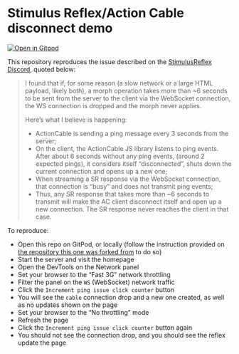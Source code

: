 # Stimulus Reflex/Action Cable disconnect demo

[![Open in Gitpod](https://gitpod.io/button/open-in-gitpod.svg)](https://gitpod.io/#https://github.com/phacks/stimulus-reflex-action-cable-disconnect-repro)

This repository reproduces the issue described on the [StimulusReflex Discord](https://discordapp.com/channels/629472241427415060/1042779018518347786), quoted below:

> I found that if, for some reason (a slow network or a large HTML payload, likely both), a morph operation takes more than ~6 seconds to be sent from the server to the client via the WebSocket connection, the WS connection is dropped and the morph never applies.
>
> Here’s what I believe is happening:
> - ActionCable is sending a ping message every 3 seconds from the server;
> - On the client, the ActionCable JS library listens to ping events. After about 6 seconds without any ping events, (around 2 expected pings), it considers itself “disconnected”, shuts down the current connection and opens up a new one;
> - When streaming a SR response via the WebSocket connection, that connection is “busy” and does not transmit ping events;
> - Thus, any SR response that takes more than ~6 seconds to transmit will make the AC client disconnect itself and open up a new connection. The SR response never reaches the client in that case.

To reproduce:

- Open this repo on GitPod, or locally (follow the instruction provided on [the repository this one was forked from](https://github.com/marcoroth/rails7-stimulus-reflex-esbuild) to do so)
- Start the server and visit the homepage
- Open the DevTools on the Network panel
- Set your browser to the “Fast 3G” network throttling
- Filter the panel on the `WS` (WebSocket) network traffic
- Click the `Increment ping issue click counter` button
- You will see the `cable` connection drop and a new one created, as well as no updates shown on the page
- Set your browser to the “No throttling” mode
- Refresh the page
- Click the `Increment ping issue click counter` button again
- You should not see the connection drop, and you should see the reflex update the page
